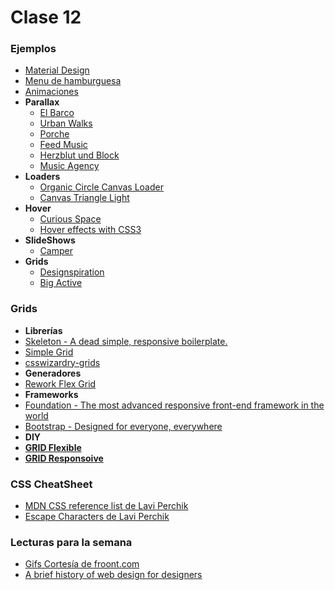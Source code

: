 # Clase 12

### Ejemplos

- [Material Design](https://www.google.com/design/spec/material-design/introduction.html)
- [Menu de hamburguesa](https://www.40defiebre.com/menu-hamburguesa-tendencia-web/)
- [Animaciones](http://visualizer.halowaypoint.com/)
- **Parallax**
  - [El Barco](http://www.sbs.com.au/theboat/)
  - [Urban Walks](http://urban-walks.com/)
  - [Porche](http://porschevolution.com/)
  - [Feed Music](http://www.feedmusic.com/)
  - [Herzblut und Block](http://herzblutundbock.de/#)
  - [Music Agency](http://music.agency/)
- **Loaders**
  - [Organic Circle Canvas Loader](http://codepen.io/jackrugile/pen/ejsbf)
  - [Canvas Triangle Light](http://codepen.io/jackrugile/pen/vdmEI)
- **Hover**
  - [Curious Space](http://www.curiousspace.com/)
  - [Hover effects with CSS3](http://codepen.io/JacobStone420/pen/GfLEn)
- **SlideShows**
  - [Camper](http://labs.convoy.me/camper/#!/landing)
- **Grids**
  - [Designspiration](http://designspiration.net/popular/page/1/?marker=4416206236480)
  - [Big Active](http://www.bigactive.com/)


### Grids
- **Librerías**
 - [Skeleton - A dead simple, responsive boilerplate.](http://getskeleton.com/)
 - [Simple Grid](http://thisisdallas.github.io/Simple-Grid/)
 - [csswizardry-grids](http://csswizardry.com/csswizardry-grids/)
- **Generadores**
 - [Rework Flex Grid](http://johnotander.com/rework-flex-grid/#grid-example) 
- **Frameworks**
 - [Foundation - The most advanced responsive front-end framework in the world](http://foundation.zurb.com/)
 - [Bootstrap - Designed for everyone, everywhere](http://getbootstrap.com/)
- **DIY**
 - **[GRID Flexible](http://codepen.io/ulisesgascon/pen/QNzEgx)**
 - **[GRID Responsoive](http://codepen.io/ulisesgascon/pen/NNerzB)**

### CSS CheatSheet

- [MDN CSS reference list de Lavi Perchik](http://codepen.io/laviperchik/pen/CHiqG)
- [Escape Characters de Lavi Perchik](http://codepen.io/laviperchik/pen/puBaf)

### Lecturas para la semana
- [Gifs Cortesía de froont.com](http://blog.froont.com/9-basic-principles-of-responsive-web-design/)
- [A brief history of web design for designers](http://blog.froont.com/brief-history-of-web-design-for-designers/)
